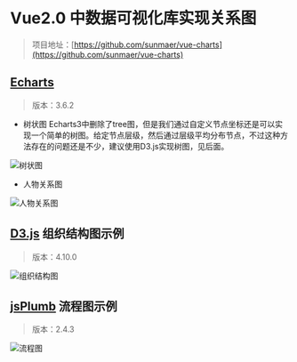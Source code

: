 # Vue2.0 中数据可视化库实现关系图

> 项目地址：[https://github.com/sunmaer/vue-charts](https://github.com/sunmaer/vue-charts)

## [Echarts](http://echarts.baidu.com/index.html)

> 版本：3.6.2

- 树状图
Echarts3中删除了tree图，但是我们通过自定义节点坐标还是可以实现一个简单的树图。给定节点层级，然后通过层级平均分布节点，不过这种方法存在的问题还是不少，建议使用D3.js实现树图，见后面。

![树状图](http://otxtxlg3e.bkt.clouddn.com/tree.png)

- 人物关系图

![人物关系图](http://otxtxlg3e.bkt.clouddn.com/net.png)

## [D3.js](https://d3js.org/) 组织结构图示例

> 版本：4.10.0

![组织结构图](http://otxtxlg3e.bkt.clouddn.com/organise.png)

## [jsPlumb](https://www.jsplumbtoolkit.com/community/doc/home.html) 流程图示例

> 版本：2.4.3

![流程图](http://otxtxlg3e.bkt.clouddn.com/flow.png)